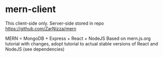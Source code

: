 # mern-client
This client-side only. Server-side stored in repo https://github.com/ZarNizza/mern

MERN = MongoDB + Express + React + NodeJS
Based on mern.js.org tutorial
with changes, adopt tutorial to actual stable versions of React and NodeJS (see dependencies)

